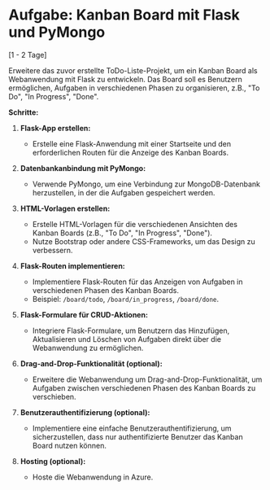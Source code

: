 # Aufgabe: Kanban Board mit Flask und PyMongo
[1 - 2 Tage]

Erweitere das zuvor erstellte ToDo-Liste-Projekt, um ein Kanban Board als Webanwendung mit Flask zu entwickeln. Das Board soll es Benutzern ermöglichen, Aufgaben in verschiedenen Phasen zu organisieren, z.B., "To Do", "In Progress", "Done".

**Schritte:**

1. **Flask-App erstellen:**
    - Erstelle eine Flask-Anwendung mit einer Startseite und den erforderlichen Routen für die Anzeige des Kanban Boards.

2. **Datenbankanbindung mit PyMongo:**
    - Verwende PyMongo, um eine Verbindung zur MongoDB-Datenbank herzustellen, in der die Aufgaben gespeichert werden.

3. **HTML-Vorlagen erstellen:**
    - Erstelle HTML-Vorlagen für die verschiedenen Ansichten des Kanban Boards (z.B., "To Do", "In Progress", "Done").
    - Nutze Bootstrap oder andere CSS-Frameworks, um das Design zu verbessern.

4. **Flask-Routen implementieren:**
    - Implementiere Flask-Routen für das Anzeigen von Aufgaben in verschiedenen Phasen des Kanban Boards.
    - Beispiel: `/board/todo`, `/board/in_progress`, `/board/done`.

5. **Flask-Formulare für CRUD-Aktionen:**
    - Integriere Flask-Formulare, um Benutzern das Hinzufügen, Aktualisieren und Löschen von Aufgaben direkt über die Webanwendung zu ermöglichen.

6. **Drag-and-Drop-Funktionalität (optional):**
    - Erweitere die Webanwendung um Drag-and-Drop-Funktionalität, um Aufgaben zwischen verschiedenen Phasen des Kanban Boards zu verschieben.

7. **Benutzerauthentifizierung (optional):**
    - Implementiere eine einfache Benutzerauthentifizierung, um sicherzustellen, dass nur authentifizierte Benutzer das Kanban Board nutzen können.

8. **Hosting (optional):**
    - Hoste die Webanwendung in Azure.